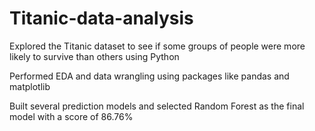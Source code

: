 # Titanic-data-analysis

Explored the Titanic dataset to see if some groups of people were more likely to survive than others using Python

Performed EDA and data wrangling using packages like pandas and matplotlib

Built several prediction models and selected Random Forest as the final model with a score of 86.76%
